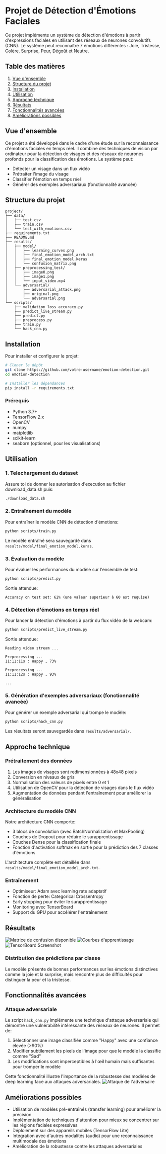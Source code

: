# Projet de Détection d'Émotions Faciales

Ce projet implémente un système de détection d'émotions à partir d'expressions faciales en utilisant des réseaux de neurones convolutifs (CNN). Le système peut reconnaître 7 émotions différentes : Joie, Tristesse, Colère, Surprise, Peur, Dégoût et Neutre.

## Table des matières

1. [Vue d'ensemble](#vue-densemble)
2. [Structure du projet](#structure-du-projet)
3. [Installation](#installation)
4. [Utilisation](#utilisation)
5. [Approche technique](#approche-technique)
6. [Résultats](#résultats)
7. [Fonctionnalités avancées](#fonctionnalités-avancées)
8. [Améliorations possibles](#améliorations-possibles)

## Vue d'ensemble

Ce projet a été développé dans le cadre d'une étude sur la reconnaissance d'émotions faciales en temps réel. Il combine des techniques de vision par ordinateur pour la détection de visages et des réseaux de neurones profonds pour la classification des émotions. Le système peut:

- Détecter un visage dans un flux vidéo
- Prétraiter l'image du visage
- Classifier l'émotion en temps réel
- Générer des exemples adversariaux (fonctionnalité avancée)

## Structure du projet

```
project/
├── data/
│   ├── test.csv
│   ├── train.csv
│   └── test_with_emotions.csv
├── requirements.txt
├── README.md
├── results/
│   ├── model/
│   │   ├── learning_curves.png
│   │   ├── final_emotion_model_arch.txt
│   │   ├── final_emotion_model.keras
│   │   └── confusion_matrix.png
│   ├── preprocessing_test/
│   │   ├── image0.png
│   │   ├── image1.png
│   │   └── input_video.mp4
│   └── adversarial/
│       ├── adversarial_attack.png
│       ├── original.png
│       └── adversarial.png
└── scripts/
    ├── validation_loss_accuracy.py
    ├── predict_live_stream.py
    ├── predict.py
    ├── preprocess.py
    ├── train.py
    └── hack_cnn.py
```

## Installation

Pour installer et configurer le projet:

```bash
# Cloner le dépôt
git clone https://github.com/votre-username/emotion-detection.git
cd emotion-detection

# Installer les dépendances
pip install -r requirements.txt
```

### Prérequis

- Python 3.7+
- TensorFlow 2.x
- OpenCV
- numpy
- matplotlib
- scikit-learn
- seaborn (optionnel, pour les visualisations)

## Utilisation

### 1. Telechargement du dataset 
Assure toi de donner les autorisation d'execution au fichier download_data.sh puis:
```bash
./download_data.sh
```

### 2. Entraînement du modèle

Pour entraîner le modèle CNN de détection d'émotions:

```bash
python scripts/train.py
```

Le modèle entraîné sera sauvegardé dans `results/model/final_emotion_model.keras`.

### 3. Évaluation du modèle

Pour évaluer les performances du modèle sur l'ensemble de test:

```bash
python scripts/predict.py
```

Sortie attendue:
```
Accuracy on test set: 62% (une valeur superieur à 60 est requise)
```

### 4. Détection d'émotions en temps réel

Pour lancer la détection d'émotions à partir du flux vidéo de la webcam:

```bash
python scripts/predict_live_stream.py
```

Sortie attendue:
```
Reading video stream ...

Preprocessing ...
11:11:11s : Happy , 73%

Preprocessing ...
11:11:12s : Happy , 93%

...
```

### 5. Génération d'exemples adversariaux (fonctionnalité avancée)

Pour générer un exemple adversarial qui trompe le modèle:

```bash
python scripts/hack_cnn.py
```

Les résultats seront sauvegardés dans `results/adversarial/`.

## Approche technique

### Prétraitement des données

1. Les images de visages sont redimensionnées à 48x48 pixels
2. Conversion en niveaux de gris
3. Normalisation des valeurs de pixels entre 0 et 1
4. Utilisation de OpenCV pour la détection de visages dans le flux vidéo
5. Augmentation de données pendant l'entraînement pour améliorer la généralisation

### Architecture du modèle CNN

Notre architecture CNN comporte:

- 3 blocs de convolution (avec BatchNormalization et MaxPooling)
- Couches de Dropout pour réduire le surapprentissage
- Couches Dense pour la classification finale
- Fonction d'activation softmax en sortie pour la prédiction des 7 classes d'émotions

L'architecture complète est détaillée dans `results/model/final_emotion_model_arch.txt`.

### Entraînement

- Optimiseur: Adam avec learning rate adaptatif
- Fonction de perte: Categorical Crossentropy
- Early stopping pour éviter le surapprentissage
- Monitoring avec TensorBoard
- Support du GPU pour accélérer l'entraînement

## Résultats

![Matrice de confusion disponible](results/model/confusion_matrix.png)
![Courbes d'apprentissage](results/model/learning_curves.png)
![TensorBoard Screenshot](results/model/tensorboard_screenshot.png)

### Distribution des prédictions par classe

Le modèle présente de bonnes performances sur les émotions distinctives comme la joie et la surprise, mais rencontre plus de difficultés pour distinguer la peur et la tristesse.

## Fonctionnalités avancées

### Attaque adversariale

Le script `hack_cnn.py` implémente une technique d'attaque adversariale qui démontre une vulnérabilité intéressante des réseaux de neurones. Il permet de:

1. Sélectionner une image classifiée comme "Happy" avec une confiance élevée (>90%)
2. Modifier subtilement les pixels de l'image pour que le modèle la classifie comme "Sad"
3. Les modifications sont imperceptibles à l'œil humain mais suffisantes pour tromper le modèle

Cette fonctionnalité illustre l'importance de la robustesse des modèles de deep learning face aux attaques adversariales.
![Attaque de l'adversaire](results/adversarial/adversarial_attack.png)

## Améliorations possibles

- Utilisation de modèles pré-entraînés (transfer learning) pour améliorer la précision
- Implémentation de techniques d'attention pour mieux se concentrer sur les régions faciales expressives
- Déploiement sur des appareils mobiles (TensorFlow Lite)
- Intégration avec d'autres modalités (audio) pour une reconnaissance multimodale des émotions
- Amélioration de la robustesse contre les attaques adversariales
